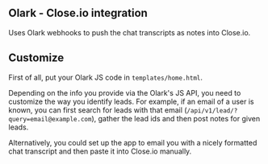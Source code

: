 Olark - Close.io integration
--------------------------

Uses Olark webhooks to push the chat transcripts as notes into Close.io.

Customize
--------------------------

First of all, put your Olark JS code in `templates/home.html`.

Depending on the info you provide via the Olark's JS API, you need to
customize the way you identify leads. For example, if an email of a user is
known, you can first search for leads with that email (`/api/v1/lead/?query=email@example.com`),
gather the lead ids and then post notes for given leads.

Alternatively, you could set up the app to email you with a nicely formatted
chat transcript and then paste it into Close.io manually.
